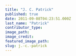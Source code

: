 ```yaml
---
title: "J. C. Patrick"
published: true
date: 2011-09-08T04:23:51.000Z
last_name: "Patrick"
contributor_type:
image_path:
image_credit:
featured_image_path:
slug: j.-c.-patrick
---
```

